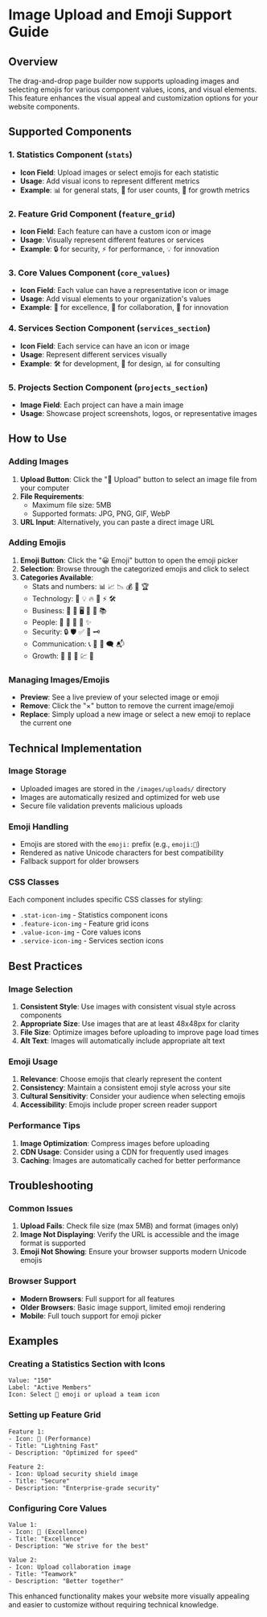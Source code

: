 # Image Upload and Emoji Support Guide

## Overview
The drag-and-drop page builder now supports uploading images and selecting emojis for various component values, icons, and visual elements. This feature enhances the visual appeal and customization options for your website components.

## Supported Components

### 1. Statistics Component (`stats`)
- **Icon Field**: Upload images or select emojis for each statistic
- **Usage**: Add visual icons to represent different metrics
- **Example**: 📊 for general stats, 👥 for user counts, 🚀 for growth metrics

### 2. Feature Grid Component (`feature_grid`)
- **Icon Field**: Each feature can have a custom icon or image
- **Usage**: Visually represent different features or services
- **Example**: 🔒 for security, ⚡ for performance, 💡 for innovation

### 3. Core Values Component (`core_values`)
- **Icon Field**: Each value can have a representative icon or image
- **Usage**: Add visual elements to your organization's values
- **Example**: 💎 for excellence, 🤝 for collaboration, 🚀 for innovation

### 4. Services Section Component (`services_section`)
- **Icon Field**: Each service can have an icon or image
- **Usage**: Represent different services visually
- **Example**: 🛠️ for development, 🎨 for design, 📊 for consulting

### 5. Projects Section Component (`projects_section`)
- **Image Field**: Each project can have a main image
- **Usage**: Showcase project screenshots, logos, or representative images

## How to Use

### Adding Images
1. **Upload Button**: Click the "📁 Upload" button to select an image file from your computer
2. **File Requirements**: 
   - Maximum file size: 5MB
   - Supported formats: JPG, PNG, GIF, WebP
3. **URL Input**: Alternatively, you can paste a direct image URL

### Adding Emojis
1. **Emoji Button**: Click the "😀 Emoji" button to open the emoji picker
2. **Selection**: Browse through the categorized emojis and click to select
3. **Categories Available**:
   - Stats and numbers: 📊 📈 📉 💰 🎯 🏆
   - Technology: 🚀 💡 🔥 💎 ⚡ 🛠️
   - Business: 💼 🎨 🖥️ 📱 🏢 📚
   - People: 👥 👤 🤝 💯 ✨
   - Security: 🔒 🛡️ ✅ 🔐 🗝️
   - Communication: 📞 📧 💬 🗨️ 📬
   - Growth: 🌱 🌳 📶 💹 🥇

### Managing Images/Emojis
- **Preview**: See a live preview of your selected image or emoji
- **Remove**: Click the "×" button to remove the current image/emoji
- **Replace**: Simply upload a new image or select a new emoji to replace the current one

## Technical Implementation

### Image Storage
- Uploaded images are stored in the `/images/uploads/` directory
- Images are automatically resized and optimized for web use
- Secure file validation prevents malicious uploads

### Emoji Handling
- Emojis are stored with the `emoji:` prefix (e.g., `emoji:🚀`)
- Rendered as native Unicode characters for best compatibility
- Fallback support for older browsers

### CSS Classes
Each component includes specific CSS classes for styling:
- `.stat-icon-img` - Statistics component icons
- `.feature-icon-img` - Feature grid icons
- `.value-icon-img` - Core values icons  
- `.service-icon-img` - Services section icons

## Best Practices

### Image Selection
1. **Consistent Style**: Use images with consistent visual style across components
2. **Appropriate Size**: Use images that are at least 48x48px for clarity
3. **File Size**: Optimize images before uploading to improve page load times
4. **Alt Text**: Images will automatically include appropriate alt text

### Emoji Usage
1. **Relevance**: Choose emojis that clearly represent the content
2. **Consistency**: Maintain a consistent emoji style across your site
3. **Cultural Sensitivity**: Consider your audience when selecting emojis
4. **Accessibility**: Emojis include proper screen reader support

### Performance Tips
1. **Image Optimization**: Compress images before uploading
2. **CDN Usage**: Consider using a CDN for frequently used images
3. **Caching**: Images are automatically cached for better performance

## Troubleshooting

### Common Issues
1. **Upload Fails**: Check file size (max 5MB) and format (images only)
2. **Image Not Displaying**: Verify the URL is accessible and the image format is supported
3. **Emoji Not Showing**: Ensure your browser supports modern Unicode emojis

### Browser Support
- **Modern Browsers**: Full support for all features
- **Older Browsers**: Basic image support, limited emoji rendering
- **Mobile**: Full touch support for emoji picker

## Examples

### Creating a Statistics Section with Icons
```
Value: "150"
Label: "Active Members"
Icon: Select 👥 emoji or upload a team icon
```

### Setting up Feature Grid
```
Feature 1:
- Icon: 🚀 (Performance)
- Title: "Lightning Fast"
- Description: "Optimized for speed"

Feature 2:
- Icon: Upload security shield image
- Title: "Secure"
- Description: "Enterprise-grade security"
```

### Configuring Core Values
```
Value 1:
- Icon: 💎 (Excellence)
- Title: "Excellence"
- Description: "We strive for the best"

Value 2:
- Icon: Upload collaboration image
- Title: "Teamwork"
- Description: "Better together"
```

This enhanced functionality makes your website more visually appealing and easier to customize without requiring technical knowledge.
